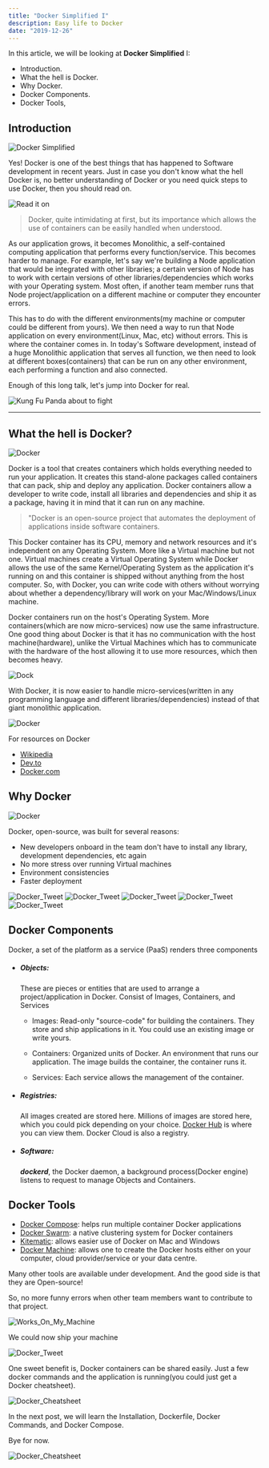 ```yaml
---
title: "Docker Simplified I"
description: Easy life to Docker
date: "2019-12-26"
---
```


In this article, we will be looking at **Docker Simplified** I:                                      




+ Introduction. 
+ What the hell is Docker. 
+ Why Docker. 
+ Docker Components. 
+ Docker Tools, 



## Introduction    

![Docker Simplified](images/docker_simplfied.png) 

Yes! Docker is one of the best things that has happened to Software development in recent years. Just in case you don't know what the hell Docker is, no better understanding of Docker or you need quick steps to use Docker, then you should read on.

![Read it on](images/read_it.png)


> Docker, quite intimidating at first, but its importance which allows the use of containers can be easily handled when understood.

As our application grows, it becomes Monolithic, a self-contained computing application that performs every function/service. This becomes harder to manage. For example, let's say we're building a Node application that would be integrated with other libraries; a certain version of Node has to work with certain versions of other libraries/dependencies which works with your Operating system. Most often, if another team member runs that Node project/application on a different machine or computer they encounter errors.

This has to do with the different environments(my machine or computer could be different from yours). We then need a way to run that Node application on every environment(Linux, Mac, etc) without errors. This is where the container comes in. In today's Software development, instead of a huge Monolithic application that serves all function, we then need to look at different boxes(containers) that can be run on any other environment, each performing a function and also connected.

Enough of this long talk, let's jump into Docker for real.

![Kung Fu Panda about to fight](images/enough_talk.jpg)

---



## What the hell is Docker?

![Docker](images/what_is_docker.png)


Docker is a tool that creates containers which holds everything needed to run your application.
It creates this stand-alone packages called containers that can pack, ship and deploy any application.
Docker containers allow a developer to write code, install all libraries and dependencies and ship it as a package, having it in mind that it can run on any machine.

> "Docker is an open-source project that automates the deployment of applications inside software containers.


This Docker container has its CPU, memory and network resources and it's independent on any  Operating System. More like a Virtual machine but not one. Virtual machines create a Virtual Operating System while Docker allows the use of the same Kernel/Operating System as the application it's running on and this container is shipped without anything from the host computer.
So, with Docker, you can write code with others without worrying about whether a dependency/library will work on your Mac/Windows/Linux machine. 

Docker containers run on the host's Operating System. More containers(which are now micro-services) now use the same infrastructure.
One good thing about Docker is that it has no communication with the host machine(hardware), unlike the Virtual Machines which has to communicate with the hardware of the host allowing it to use more resources, which then becomes heavy.


![Dock](images/dock.jpg)


With Docker, it is now easier to handle micro-services(written in any programming language and different libraries/dependencies) instead of that giant monolithic application.


![Docker](images/docker_future.jpeg)


For resources on Docker

+ [Wikipedia](https://en.wikipedia.org/wiki/Docker_(software))
+ [Dev.to](https://dev.to/azure/docker---from-the-beginning-part-i-28c6)
+ [Docker.com](https://www.docker.com/why-docker)



## Why Docker

![Docker](images/why.jpeg)

Docker, open-source, was built for several reasons:

+ New developers onboard in the team don't have to install any library, development dependencies, etc again
+ No more stress over running Virtual machines
+ Environment consistencies
+ Faster deployment


![Docker_Tweet](images/tweet1.png)
![Docker_Tweet](images/tweet2.png)
![Docker_Tweet](images/tweet3.png)
![Docker_Tweet](images/tweet4.png)
![Docker_Tweet](images/tweet5.png)


## Docker Components

Docker, a set of the platform as a service (PaaS) renders three components

+ ##### Objects: 
  These are pieces or entities that are used to arrange a project/application in Docker. Consist of Images, Containers, and Services
    
  + Images:
        Read-only "source-code" for building the containers. They store and ship applications in it. You could use an existing image or write yours.

  + Containers:
        Organized units of Docker. An environment that runs our application. The image builds the container, the container runs it.

   + Services:
        Each service allows the management of the container.

+ ##### Registries:

    All images created are stored here. Millions of images are stored here, which you could pick depending on your choice. [Docker Hub](https://hub.docker.com/) is where you can view them. Docker Cloud is also a registry.

+ ##### Software:

    ***dockerd***, the Docker daemon, a background process(Docker engine) listens to request to manage Objects and Containers.


## Docker Tools

+ [Docker Compose](https://github.com/docker/compose): helps run multiple container Docker applications
+ [Docker Swarm](https://github.com/docker/swarm): a native clustering system for Docker containers
+ [Kitematic](https://github.com/docker/kitematic): allows easier use of Docker on Mac and Windows
+ [Docker Machine](https://github.com/docker/machine): allows one to create the Docker hosts either on your computer, cloud provider/service or your data centre.


Many other tools are available under development. And the good side is that they are Open-source!

So, no more funny errors when other team members want to contribute to that project.

![Works_On_My_Machine](images/works.jpeg)

We could now ship your machine

![Docker_Tweet](images/lol.jpeg)

One sweet benefit is, Docker containers can be shared easily. Just a few docker commands and the application is running(you could just get a Docker cheatsheet).

![Docker_Cheatsheet](images/cheatsheet.jpeg)

In the next post, we will learn the Installation, Dockerfile, Docker Commands, and Docker Compose.

Bye for now.

![Docker_Cheatsheet](images/bye.jpeg)
